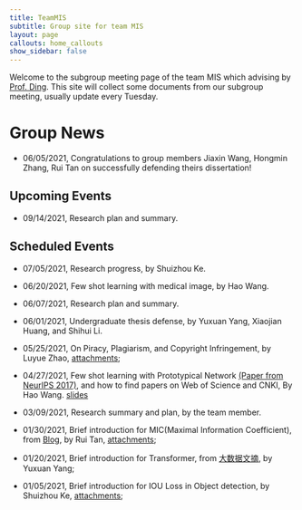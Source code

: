```yaml
---
title: TeamMIS
subtitle: Group site for team MIS
layout: page
callouts: home_callouts
show_sidebar: false
---
```


<head>
    <script src="https://cdn.mathjax.org/mathjax/latest/MathJax.js?config=TeX-AMS-MML_HTMLorMML" type="text/javascript"></script>
    <script type="text/x-mathjax-config">
        MathJax.Hub.Config({
            tex2jax: {
            skipTags: ['script', 'noscript', 'style', 'textarea', 'pre'],
            inlineMath: [['$','$']]
            }
        });
    </script>
</head>

Welcome to the subgroup meeting page of the team MIS which advising by [Prof. Ding](http://faculty.hfut.edu.cn/~uUFn2m/zh_CN/index.htm). This site will collect some documents from our subgroup meeting, usually update every Tuesday.

# Group News

-   06/05/2021, Congratulations to group members Jiaxin Wang, Hongmin Zhang, Rui Tan on successfully defending theirs dissertation!

## Upcoming Events

-   09/14/2021, Research plan and summary.

## Scheduled Events

-   07/05/2021, Research progress, by Shuizhou Ke.
-   06/20/2021, Few shot learning with medical image, by Hao Wang.
-   06/07/2021, Research plan and summary.
-   06/01/2021, Undergraduate thesis defense, by Yuxuan Yang, Xiaojian Huang, and Shihui Li.
-   05/25/2021, On Piracy, Plagiarism, and Copyright Infringement, by Luyue Zhao, [attachments](assets/slides/2021-05-18-Piracy_Plagiarism_and_Copyright_Infringement.pdf);

-   04/27/2021, Few shot learning with Prototypical Network [(Paper from NeurIPS 2017)](https://blog.waynehfut.com/2020/11/02/prototypical_network_for_few_shot_learning/), and how to find papers on Web of Science and CNKI, By Hao Wang. [slides](assets/slides/2021-05-11-prototypicalnet.pdf)

-   03/09/2021, Research summary and plan, by the team member.

-   01/30/2021, Brief introduction for MIC(Maximal Information Coefficient), from [Blog](https://blog.csdn.net/qq_27586341/article/details/90603140?utm_medium=distribute.pc_relevant.none-task-blog-BlogCommendFromBaidu-2.control&depth_1-utm_source=distribute.pc_relevant.none-task-blog-BlogCommendFromBaidu-2.control), by Rui Tan, [attachments](assets/paper/MaximalInformationCoefficient.pdf);

-   01/20/2021, Brief introduction for Transformer, from [大数据文摘](https://zhuanlan.zhihu.com/p/54356280), by Yuxuan Yang;

-   01/05/2021, Brief introduction for IOU Loss in Object detection, by Shuizhou Ke, [attachments](assets/slides/2021-1-5%20IOU汇总.pdf);
